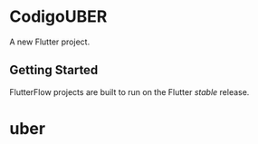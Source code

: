 # CodigoUBER

A new Flutter project.

## Getting Started

FlutterFlow projects are built to run on the Flutter _stable_ release.

# uber
